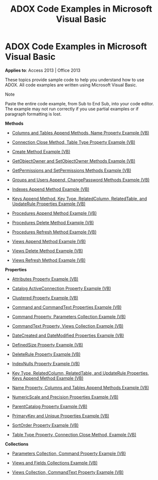 ﻿---
title: ADOX Code Examples in Microsoft Visual Basic
TOCTitle: ADOX Code Examples in Microsoft Visual Basic
ms:assetid: 685ae6cf-4b56-f7af-3210-ab0142a30855
ms:mtpsurl: https://msdn.microsoft.com/library/JJ249407(v=office.15)
ms:contentKeyID: 48545383
ms.date: 09/18/2015
mtps_version: v=office.15
---

# ADOX Code Examples in Microsoft Visual Basic


**Applies to**: Access 2013 | Office 2013

These topics provide sample code to help you understand how to use ADOX. All code examples are written using Microsoft Visual Basic.


> [!NOTE]
> Paste the entire code example, from Sub to End Sub, into your code editor. The example may not run correctly if you use partial examples or if paragraph formatting is lost.



**Methods**

  - [Columns and Tables Append Methods, Name Property Example (VB)](columns-and-tables-append-methods-name-property-example-vb.md)

  - [Connection Close Method, Table Type Property Example (VB)](connection-close-method-table-type-property-example-vb.md)

  - [Create Method Example (VB)](create-method-example-vb.md)

  - [GetObjectOwner and SetObjectOwner Methods Example (VB)](getobjectowner-and-setobjectowner-methods-example-vb.md)

  - [GetPermissions and SetPermissions Methods Example (VB)](getpermissions-and-setpermissions-methods-example-vb.md)

  - [Groups and Users Append, ChangePassword Methods Example (VB)](groups-and-users-append-changepassword-methods-example-vb.md)

  - [Indexes Append Method Example (VB)](indexes-append-method-example-vb.md)

  - [Keys Append Method, Key Type, RelatedColumn, RelatedTable, and UpdateRule Properties Example (VB)](keys-append-method-key-type-relatedcolumn-relatedtable-and-updaterule-properties-example-vb.md)

  - [Procedures Append Method Example (VB)](procedures-append-method-example-vb.md)

  - [Procedures Delete Method Example (VB)](procedures-delete-method-example-vb.md)

  - [Procedures Refresh Method Example (VB)](procedures-refresh-method-example-vb.md)

  - [Views Append Method Example (VB)](views-append-method-example-vb.md)

  - [Views Delete Method Example (VB)](views-delete-method-example-vb.md)

  - [Views Refresh Method Example (VB)](views-refresh-method-example-vb.md)

**Properties**

  - [Attributes Property Example (VB)](attributes-property-example-vb.md)

  - [Catalog ActiveConnection Property Example (VB)](catalog-activeconnection-property-example-vb.md)

  - [Clustered Property Example (VB)](clustered-property-example-vb.md)

  - [Command and CommandText Properties Example (VB)](command-and-commandtext-properties-example-vb.md)

  - [Command Property, Parameters Collection Example (VB)](parameters-collection-command-property-example-vb.md)

  - [CommandText Property, Views Collection Example (VB)](views-collection-commandtext-property-example-vb.md)

  - [DateCreated and DateModified Properties Example (VB)](datecreated-and-datemodified-properties-example-vb.md)

  - [DefinedSize Property Example (VB)](definedsize-property-example-vb.md)

  - [DeleteRule Property Example (VB)](deleterule-property-example-vb.md)

  - [IndexNulls Property Example (VB)](indexnulls-property-example-vb.md)

  - [Key Type, RelatedColumn, RelatedTable, and UpdateRule Properties, Keys Append Method Example (VB)](keys-append-method-key-type-relatedcolumn-relatedtable-and-updaterule-properties-example-vb.md)

  - [Name Property, Columns and Tables Append Methods Example (VB)](columns-and-tables-append-methods-name-property-example-vb.md)

  - [NumericScale and Precision Properties Example (VB)](numericscale-and-precision-properties-example-vb.md)

  - [ParentCatalog Property Example (VB)](parentcatalog-property-example-vb.md)

  - [PrimaryKey and Unique Properties Example (VB)](primarykey-and-unique-properties-example-vb.md)

  - [SortOrder Property Example (VB)](sortorder-property-example-vb.md)

  - [Table Type Property, Connection Close Method, Example (VB)](connection-close-method-table-type-property-example-vb.md)

**Collections**

  - [Parameters Collection, Command Property Example (VB)](parameters-collection-command-property-example-vb.md)

  - [Views and Fields Collections Example (VB)](views-and-fields-collections-example-vb.md)

  - [Views Collection, CommandText Property Example (VB)](views-collection-commandtext-property-example-vb.md)

